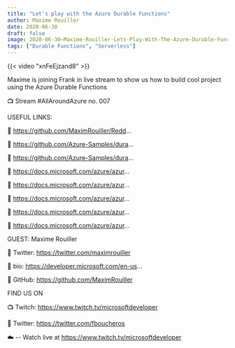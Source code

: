 ```yaml
---
title: "Let's play with the Azure Durable Functions"
author: Maxime Rouiller
date: 2020-06-30
draft: false
image: 2020-06-30–Maxime-Rouiller-Lets-Play-With-The-Azure-Durable-Functions.png
tags: ["Durable Functions", "Serverless"]
---
```


{{< video "xnFeEjzand8" >}}

Maxime is joining Frank in live stream to show us how to build cool project using the Azure Durable Functions

📺 Stream #AllAroundAzure no. 007

USEFUL LINKS:

🔗 https://github.com/MaximRouiller/Redd...

🔗 https://github.com/Azure-Samples/dura...

🔗 https://github.com/Azure-Samples/dura...

🔗 https://docs.microsoft.com/azure/azur...

🔗 https://docs.microsoft.com/azure/azur...

🔗 https://docs.microsoft.com/azure/azur...

🔗 https://docs.microsoft.com/azure/azur...

🔗 https://docs.microsoft.com/azure/azur...


GUEST: Maxime Rouiller

🔗 Twitter: https://twitter.com/maximrouiller

🔗 bio: https://developer.microsoft.com/en-us...

🔗 GitHub: https://github.com/MaximRouiller

FIND US ON

📺 Twitch: https://www.twitch.tv/microsoftdeveloper

🔗 Twitter: https://twitter.com/fboucheros

☁️
 -- Watch live at https://www.twitch.tv/microsoftdeveloper